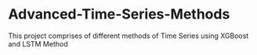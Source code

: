 # Advanced-Time-Series-Methods
This project comprises of different methods of Time Series using XGBoost and LSTM Method
